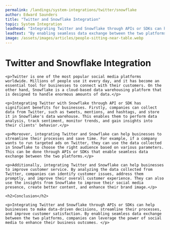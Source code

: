 ```yaml
---
permalink: /landings/system-integrations/twitter/snowflake
author: Edward Saunders
title: "Twitter and Snowflake Integration"
topic: System Integration
leadhead: "Integrating Twitter and Snowflake through APIs or SDKs can help businesses to make data-driven decisions, streamline their processes, and improve customer satisfaction"
leadtext: "By enabling seamless data exchange between the two platforms, companies can leverage the power of social media to enhance their business outcomes."
image: /assets/images/articles/people-sitting-near-table.webp
---
```

<div class="arttext">	<h1>Twitter and Snowflake Integration</h1>

	<p>Twitter is one of the most popular social media platforms worldwide. Millions of people use it every day, and it has become an essential tool for businesses to connect with their customers. On the other hand, Snowflake is a cloud-based data warehousing platform that is designed to handle enormous amounts of data.</p>

	<p>Integrating Twitter with Snowflake through API or SDK has significant benefits for businesses. Firstly, companies can collect data from Twitter, such as tweets, mentions, and hashtags, and store it in Snowflake's data warehouse. This enables them to perform data analysis, track sentiment, monitor trends, and gain insights into their clients' behavior.</p>

	<p>Moreover, integrating Twitter and Snowflake can help businesses to streamline their processes and save time. For example, if a company wants to run targeted ads on Twitter, they can use the data collected in Snowflake to choose the right audience based on various parameters. This can be done through APIs or SDKs that enable seamless data exchange between the two platforms.</p>

	<p>Additionally, integrating Twitter and Snowflake can help businesses to improve customer service. By analyzing the data collected from Twitter, companies can identify customer issues, address them promptly, and improve their overall customer experience. They can also use the insights from Snowflake to improve their social media presence, create better content, and enhance their brand image.</p>

	<h2>Conclusion</h2>

	<p>Integrating Twitter and Snowflake through APIs or SDKs can help businesses to make data-driven decisions, streamline their processes, and improve customer satisfaction. By enabling seamless data exchange between the two platforms, companies can leverage the power of social media to enhance their business outcomes. </p>
	
</div>
